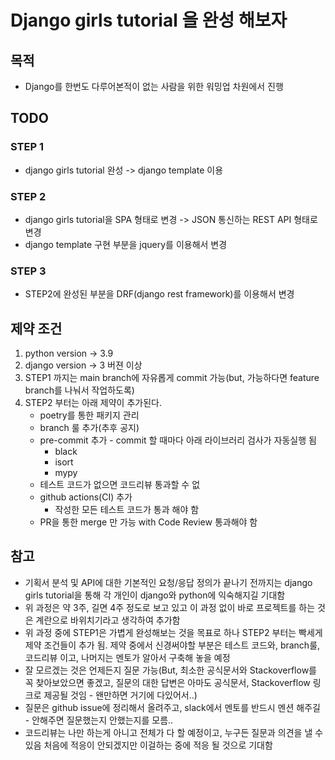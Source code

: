 # Django girls tutorial 을 완성 해보자

## 목적
* Django를 한번도 다루어본적이 없는 사람을 위한 워밍업 차원에서 진행

## TODO

### STEP 1
* django girls tutorial 완성 -> django template 이용

### STEP 2
* django girls tutorial을 SPA 형태로 변경 -> JSON 통신하는 REST API 형태로 변경
* django template 구현 부분을 jquery를 이용해서 변경

### STEP 3
* STEP2에 완성된 부분을 DRF(django rest framework)를 이용해서 변경

## 제약 조건
1. python version -> 3.9
2. django version -> 3 버젼 이상
3. STEP1 까지는 main branch에 자유롭게 commit 가능(but, 가능하다면 feature branch를 나눠서 작업하도록)
4. STEP2 부터는 아래 제약이 추가된다.
    * poetry를 통한 패키지 관리
    * branch 룰 추가(추후 공지)
    * pre-commit 추가 - commit 할 때마다 아래 라이브러리 검사가 자동실행 됨
        * black
        * isort
        * mypy
    * 테스트 코드가 없으면 코드리뷰 통과할 수 없
    * github actions(CI) 추가
        * 작성한 모든 테스트 코드가 통과 해야 함
    * PR을 통한 merge 만 가능 with Code Review 통과해야 함
    

## 참고
* 기획서 분석 및 API에 대한 기본적인 요청/응답 정의가 끝나기 전까지는 django girls tutorial을 통해 각 개인이 django와 python에 익숙해지길 기대함
* 위 과정은 약 3주, 길면 4주 정도로 보고 있고 이 과정 없이 바로 프로젝트를 하는 것은 계란으로 바위치기라고 생각하여 추가함
* 위 과정 중에 STEP1은 가볍게 완성해보는 것을 목표로 하나 STEP2 부터는 빡세게 제약 조건들이 추가 됨. 제약 중에서 신경써야할 부분은 테스트 코드와, branch룰, 코드리뷰 이고, 나머지는 멘토가
 알아서 구축해 놓을 예정
* 잘 모르겠는 것은 언제든지 질문 가능(But, 최소한 공식문서와 Stackoverflow를 꼭 찾아보았으면 좋겠고, 질문의 대한 답변은 아마도 공식문서, Stackoverflow 링크로 제공될 것임 - 
왠만하면 거기에 다있어서..)
* 질문은 github issue에 정리해서 올려주고, slack에서 멘토를 반드시 멘션 해주길 - 안해주면 질문했는지 안했는지를 모름..
* 코드리뷰는 나만 하는게 아니고 전체가 다 할 예정이고, 누구든 질문과 의견을 낼 수 있음 처음에 적응이 안되겠지만 이걸하는 중에 적응 될 것으로 기대함